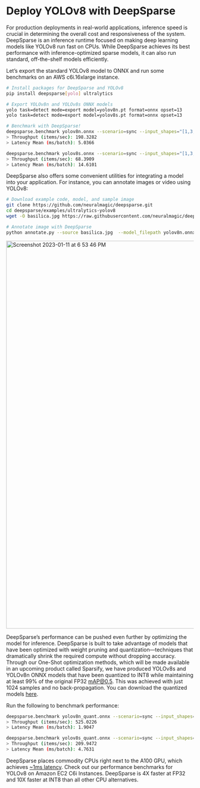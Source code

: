 # Deploy YOLOv8 with DeepSparse

For production deployments in real-world applications, inference speed is crucial in determining the overall cost and responsiveness of the system. DeepSparse is an inference runtime focused on making deep learning models like YOLOv8 run fast on CPUs. While DeepSparse achieves its best performance with inference-optimized sparse models, it can also run standard, off-the-shelf models efficiently.

Let’s export the standard YOLOv8 model to ONNX and run some benchmarks on an AWS c6i.16xlarge instance. 

```bash
# Install packages for DeepSparse and YOLOv8
pip install deepsparse[yolo] ultralytics

# Export YOLOv8n and YOLOv8s ONNX models
yolo task=detect mode=export model=yolov8n.pt format=onnx opset=13
yolo task=detect mode=export model=yolov8s.pt format=onnx opset=13

# Benchmark with DeepSparse!
deepsparse.benchmark yolov8n.onnx --scenario=sync --input_shapes="[1,3,640,640]"
> Throughput (items/sec): 198.3282
> Latency Mean (ms/batch): 5.0366

deepsparse.benchmark yolov8s.onnx --scenario=sync --input_shapes="[1,3,640,640]"
> Throughput (items/sec): 68.3909
> Latency Mean (ms/batch): 14.6101
```

DeepSparse also offers some convenient utilities for integrating a model into your application. For instance, you can annotate images or video using YOLOv8:

```bash
# Download example code, model, and sample image
git clone https://github.com/neuralmagic/deepsparse.git
cd deepsparse/examples/ultralytics-yolov8
wget -O basilica.jpg https://raw.githubusercontent.com/neuralmagic/deepsparse/main/src/deepsparse/yolo/sample_images/basilica.jpg

# Annotate image with DeepSparse
python annotate.py --source basilica.jpg  --model_filepath yolov8n.onnx
```

<img width="1041" alt="Screenshot 2023-01-11 at 6 53 46 PM" src="https://user-images.githubusercontent.com/3195154/211942937-1d32193a-6dda-473d-a7ad-e2162bbb42e9.png">


DeepSparse’s performance can be pushed even further by optimizing the model for inference. DeepSparse is built to take advantage of models that have been optimized with weight pruning and quantization—techniques that dramatically shrink the required compute without dropping accuracy. Through our One-Shot optimization methods, which will be made available in an upcoming product called Sparsify, we have produced YOLOv8s and YOLOv8n ONNX models that have been quantized to INT8 while maintaining at least 99% of the original FP32 mAP@0.5. This was achieved with just 1024 samples and no back-propagation. You can download the quantized models [here](https://drive.google.com/drive/folders/1vf4Es-8bxhx348TzzfhvljMQUo62XhQ4?usp=sharing). 

Run the following to benchmark performance:

```bash
deepsparse.benchmark yolov8n_quant.onnx --scenario=sync --input_shapes="[1,3,640,640]"
> Throughput (items/sec): 525.0226
> Latency Mean (ms/batch): 1.9047

deepsparse.benchmark yolov8s_quant.onnx --scenario=sync --input_shapes="[1,3,640,640]"
> Throughput (items/sec): 209.9472
> Latency Mean (ms/batch): 4.7631
```

DeepSparse places commodity CPUs right next to the A100 GPU, which achieves [~1ms latency](https://github.com/ultralytics/ultralytics#models). Check out our performance benchmarks for YOLOv8 on Amazon EC2 C6i Instances. DeepSparse is 4X faster at FP32 and 10X faster at INT8 than all other CPU alternatives.  

